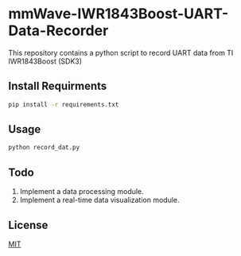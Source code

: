 # mmWave-IWR1843Boost-UART-Data-Recorder
This repository contains a python script to record UART data from TI IWR1843Boost (SDK3)

## Install Requirments

```bash
pip install -r requirements.txt
```

## Usage


```bash
python record_dat.py
```

## Todo
1. Implement a data processing module. 
2. Implement a real-time data visualization module.

## License
[MIT](https://choosealicense.com/licenses/mit/)
